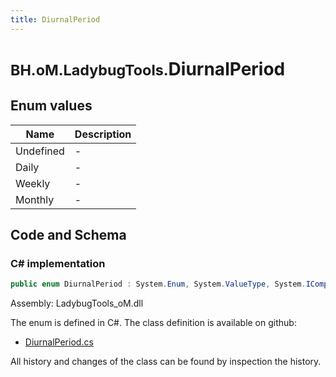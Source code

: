 ```yaml
---
title: DiurnalPeriod
---
```


# <small>BH.oM.LadybugTools.</small>**DiurnalPeriod**



## Enum values

| Name            | Description                                                    |
|-----------------|----------------------------------------------------------------|
| Undefined |  -  |
| Daily |  -  |
| Weekly |  -  |
| Monthly |  -  |


## Code and Schema

### C# implementation

``` C# title="C#"
public enum DiurnalPeriod : System.Enum, System.ValueType, System.IComparable, System.ISpanFormattable, System.IFormattable, System.IConvertible
```

Assembly: LadybugTools_oM.dll

The enum is defined in C#. The class definition is available on github:

- [DiurnalPeriod.cs](https://github.com/BHoM/LadybugTools_Toolkit/blob/develop/LadybugTools_oM/Enum\DiurnalPeriod.cs)

All history and changes of the class can be found by inspection the history.
